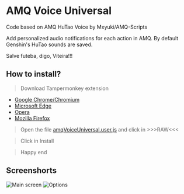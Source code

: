 # AMQ Voice Universal

Code based on AMQ HuTao Voice by Mxyuki/AMQ-Scripts

Add personalized audio notifications for each action in AMQ. By default Genshin's HuTao sounds are saved.

Salve futeba, digo, Viteira!!!

## How to install?

> Download Tampermonkey extension
- [Google Chrome/Chromium](https://chrome.google.com/webstore/detail/tampermonkey/dhdgffkkebhmkfjojejmpbldmpobfkfo?hl=pt)
- [Microsoft Edge](https://microsoftedge.microsoft.com/addons/detail/tampermonkey/iikmkjmpaadaobahmlepeloendndfphd)
- [Opera](https://addons.opera.com/pt-br/extensions/details/tampermonkey-beta/)
- [Mozilla Firefox](https://addons.mozilla.org/pt-BR/firefox/addon/tampermonkey/)

> Open the file [amqVoiceUniversal.user.js](https://github.com/43D/amqVoiceUniversal/blob/main/amqVoiceUniversal.user.js) and click in >>>RAW<<<

> Click in Install

> Happy end

## Screenshorts

![Main screen](https://43d.github.io/amqVoiceUniversal/img/image1.png)
![Options](https://43d.github.io/amqVoiceUniversal/img/image2.png)

